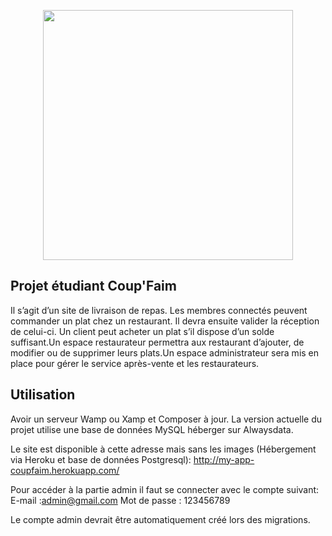 <p align="center"><img src="https://res.cloudinary.com/dtfbvvkyp/image/upload/v1566331377/laravel-logolockup-cmyk-red.svg" width="400"></p>

## Projet étudiant Coup'Faim

Il s’agit d’un site de livraison de repas. Les membres connectés peuvent commander un plat chez un restaurant. Il devra ensuite valider la réception de celui-ci. Un client peut acheter un plat s’il dispose d’un solde suffisant.Un espace restaurateur permettra aux restaurant d’ajouter, de modifier ou de supprimer leurs plats.Un  espace administrateur  sera  mis  en  place  pour  gérer  le  service  après-vente  et  les restaurateurs.

## Utilisation

Avoir un serveur Wamp ou Xamp et Composer à jour.
La version actuelle du projet utilise une base de données MySQL héberger sur Alwaysdata.

Le site est disponible à cette adresse mais sans les images (Hébergement via Heroku et base de données Postgresql):
http://my-app-coupfaim.herokuapp.com/

Pour accéder à la partie admin il faut se connecter avec le compte suivant:
E-mail :admin@gmail.com
Mot de passe : 123456789

Le compte admin devrait être automatiquement créé lors des migrations.




